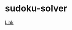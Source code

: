 # sudoku-solver
[Link](https://jovian.com/learn/zero-to-data-analyst-bootcamp/assignment/sudoku-solver-in-python/your-notebooks)

